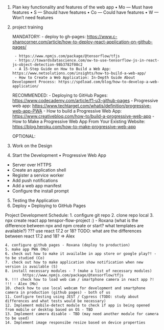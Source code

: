 
1. Plan key functionality and features of the web app
        • Mo — Must have features
        • S — Should have features
        • Co — Could have features
        • W — Won’t need features



2. project training
    
    MANDATORY:
        - deploy to gh-pages: https://www.c-sharpcorner.com/article/how-to-deploy-react-application-on-github-pages/

        - https://www.npmjs.com/package/@tensorflow/tfjs
        - https://towardsdatascience.com/ow-to-use-tensorflow-js-in-react-js-object-detection-98b3782f08c2
        - A 15-Step Guide on How to Build a Web App: https://www.netsolutions.com/insights/how-to-build-a-web-app/
        - How to Create a Web Application: In-Depth Guide About Development Process: https://spdload.com/blog/how-to-develop-a-web-application/

    
    RECOMMENDED:
        - Deploying to GitHub Pages: https://www.codecademy.com/article/f1-u3-github-pages
        - Progressive web app: https://www.techtarget.com/whatis/definition/progressive-web-app-PWA
        - How to build a Progressive Web App: https://www.creativebloq.com/how-to/build-a-progressive-web-app
        - How to Make a Progressive Web App From Your Existing Website: https://blog.heroku.com/how-to-make-progressive-web-app

    OPTIONAL:
     

    


3. Work on the Design
4. Start the Development
• Progressive Web App
- Server over HTTPS
- Create an application shell
- Register a service worker
- Add push notifications
- Add a web app manifest
- Configure the install prompt
5. Testing the Application
6. Deploy
• Deploying to GitHub Pages

Project Development Schedule:
    1. configure git repo 
    2. clone repo local
    3. npx create react app tenspor-flow-project :) - Roxana (what is the difference between npx and npm create or start? what templates are available?) 
        ??? use react 17.2 or 18? 
        TODO: what are the differences between react 17.2 and 18? => Alex


    4. configure github pages - Roxana (deploy to production) 
    5. make app PWA (Mo)
    6. check out how to make it availalbe in app store or google play?! - to be studied (Co)
    7. check out how to make application show notification when new version is available (S)
    8. install necessary modules - ? (make a list of necessary modules) 
            https://www.npmjs.com/package/@tensorflow/tfjs
    9. !!! check how to load web cam / smartphone camera in react app ?! !!! - Alex (Mo)
    10. check how to use local webcam for development and smartphone camera in production (github pages) - both of us 
    11. Configure testing using JEST / Cypress (TODO: study about differences and what tests would be necessary)
    12. Implement mobile-detect module to check if app is being opened from mobile or desktop based on OS - TBD
    13. Implement camera disable - TBD (may need another module for camera to be used)
    14. Implement image responsibe resize based on device properties